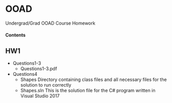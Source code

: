 # OOAD
Undergrad/Grad OOAD Course Homework

#### Contents 
**HW1**
---- 
* Questions1-3
  * Questions1-3.pdf
* Questions4
  * Shapes   Directory containing class files and all necessary files for the solution to run correctly
  * Shapes.sln   This is the solution file for the C# program written in Visual Studio 2017  

